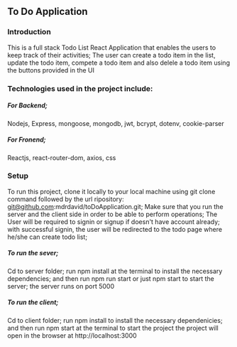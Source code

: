 ## To Do Application 
### Introduction
This is a full stack Todo List React Application that  enables the users to keep track of their activities;
The user can create a todo item in the list, update  the todo item, compete a todo item and also delele a todo item 
using the buttons provided in the UI
### Technologies used in the project include: 
##### For Backend;
Nodejs, Express, mongoose, mongodb, jwt, bcrypt, dotenv, cookie-parser
##### For Fronend;
Reactjs, react-router-dom, axios, css
### Setup
To run this project, clone it locally to your local machine using git clone command followed by the url ripository:
git@github.com:mdrdavid/toDoApplication.git; 
Make sure that you run the server and the client side in order to be able to perform operations;
The User will be required to signin or signup if doesn't have account already;
with successful signin, the user will be redirected to the todo page where he/she can create todo list;
##### To run the sever; 
Cd to server folder; 
run npm install at the terminal to install the necessary dependencies;
and then run npm run start or just npm start to start the server; the server runs on port 5000

##### To run the client;
Cd to client folder;
run npm install to install the necessary dependenicies; and then run npm start at the terminal to start the project 
the project will open in the browser at http://localhost:3000
